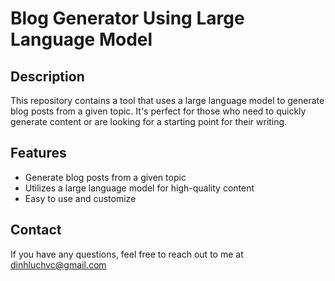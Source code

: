 # Blog Generator Using Large Language Model

## Description

This repository contains a tool that uses a large language model to generate blog posts from a given topic. It's perfect for those who need to quickly generate content or are looking for a starting point for their writing.

## Features

- Generate blog posts from a given topic
- Utilizes a large language model for high-quality content
- Easy to use and customize

## Contact

If you have any questions, feel free to reach out to me at dinhluchvc@gmail.com